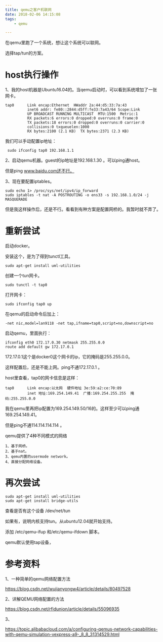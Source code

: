 ```yaml
---
title: qemu之客户机联网
date: 2018-02-06 14:15:08
tags:
	- qemu

---
```




在qemu里跑了一个系统，想让这个系统可以联网。

选择tap/tun的方案。

# host执行操作

1、我的host机器是Ubuntu16.04的。当qemu启动时，可以看到系统增加了一张网卡。

```
tap0      Link encap:Ethernet  HWaddr 2a:44:d5:33:7a:43  
          inet6 addr: fe80::2844:d5ff:fe33:7a43/64 Scope:Link
          UP BROADCAST RUNNING MULTICAST  MTU:1500  Metric:1
          RX packets:6 errors:0 dropped:0 overruns:0 frame:0
          TX packets:18 errors:0 dropped:0 overruns:0 carrier:0
          collisions:0 txqueuelen:1000 
          RX bytes:2100 (2.1 KB)  TX bytes:2371 (2.3 KB)
```

我们可以手动配置ip地址：

```
 sudo ifconfig tap0 192.168.1.1
```

2、启动qemu机器。guest的ip地址是192.168.1.30 。可以ping通host。

但是ping www.baidu.com还不行。

3、现在要配置iptables。

````
sudo echo 1> /proc/sys/net/ipv4/ip_forward
sudo iptables -t nat -A POSTROUTING -o ens33 -s 192.168.1.0/24 -j MASQUERADE
````

但是我这样操作后，还是不行。看看到有种方案是配置网桥的。我暂时就不弄了。

# 重新尝试

启动docker。

安装这个，是为了得到tunctl工具。

```
sudo apt-get install uml-utilities
```

创建一个tun网卡。

```
sudo tunctl -t tap0
```

打开网卡：

```
sudo ifconfig tap0 up
```

在qemu的启动命令后加上：

```
-net nic,model=lan9118 -net tap,ifname=tap0,script=no,downscript=no 
```

启动qemu，里面执行：

```
ifconfig eth0 172.17.0.30 netmask 255.255.0.0
route add default gw 172.17.0.1
```

172.17.0.1这个是docker0这个网卡的ip，它的掩码是255.255.0.0。

这样配置后，还是不能上网。ping不通172.17.0.1 。

host里查看，tap0的网卡信息是这样：

```
tap0      Link encap:以太网  硬件地址 3e:59:a2:ce:70:89  
          inet 地址:169.254.149.41  广播:169.254.255.255  掩码:255.255.0.0
```

我在qemu里再把ip配置为169.254.149.50/16的。这样至少可以ping通169.254.149.41。

但是ping不通114.114.114.114 。



qemu提供了4种不同模式的网络

```
1、基于网桥。
2、基于nat。
3、qemu内置的usermode network。
4、直接分配网络设备。
```



# 再次尝试

```
sudo apt-get install uml-utilities
sudo apt-get install bridge-utils
```

查看是否有这个设备 /dev/net/tun 

如果有，说明内核支持tun。从ubuntu12.04就开始支持。

添加 /etc/qemu-ifup 和/etc/qemu-ifdown 脚本。



qemu默认使用tap设备，



# 参考资料

1、一种简单的qemu网络配置方法

https://blog.csdn.net/wujianyongw4/article/details/80497528

2、详解QEMU网络配置的方法

https://blog.csdn.net/rfidunion/article/details/55096935

3、

https://topic.alibabacloud.com/a/configuring-qemus-network-capabilities-with-qemu-simulation-vexpress-a9-_8_8_31314529.html